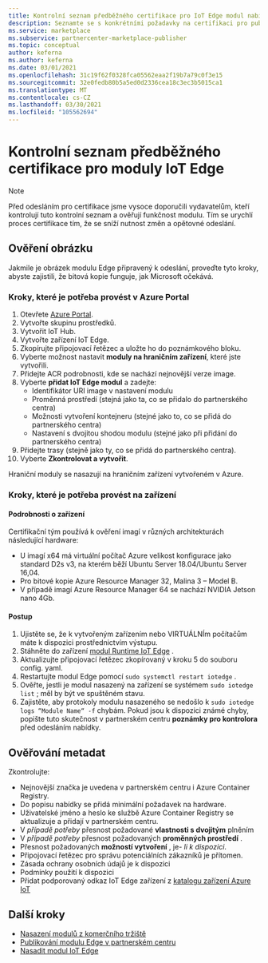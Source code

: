 ```yaml
---
title: Kontrolní seznam předběžného certifikace pro IoT Edge modul nabízí v Azure Marketplace
description: Seznamte se s konkrétními požadavky na certifikaci pro publikování IoT Edge modulu nabídky v Azure Marketplace.
ms.service: marketplace
ms.subservice: partnercenter-marketplace-publisher
ms.topic: conceptual
author: keferna
ms.author: keferna
ms.date: 03/01/2021
ms.openlocfilehash: 31c19f62f0328fca05562eaa2f19b7a79c0f3e15
ms.sourcegitcommit: 32e0fedb80b5a5ed0d2336cea18c3ec3b5015ca1
ms.translationtype: MT
ms.contentlocale: cs-CZ
ms.lasthandoff: 03/30/2021
ms.locfileid: "105562694"
---
```

# <a name="pre-certification-checklist-for-iot-edge-modules"></a>Kontrolní seznam předběžného certifikace pro moduly IoT Edge

> [!NOTE]
> Před odesláním pro certifikace jsme vysoce doporučili vydavatelům, kteří kontrolují tuto kontrolní seznam a ověřují funkčnost modulu. Tím se urychlí proces certifikace tím, že se sníží nutnost změn a opětovné odeslání.

## <a name="validation-of-image"></a>Ověření obrázku

Jakmile je obrázek modulu Edge připravený k odeslání, proveďte tyto kroky, abyste zajistili, že bitová kopie funguje, jak Microsoft očekává.

### <a name="steps-to-perform-in-the-azure-portal"></a>Kroky, které je potřeba provést v Azure Portal

1. Otevřete [Azure Portal](https://partner.microsoft.com/).
1. Vytvořte skupinu prostředků.
1. Vytvořit IoT Hub.
1. Vytvořte zařízení IoT Edge.
1. Zkopírujte připojovací řetězec a uložte ho do poznámkového bloku.
1. Vyberte možnost nastavit **moduly na hraničním zařízení**, které jste vytvořili.
1. Přidejte ACR podrobnosti, kde se nachází nejnovější verze image.
1. Vyberte **přidat IoT Edge modul** a zadejte:
    - Identifikátor URI image v nastavení modulu
    - Proměnná prostředí (stejná jako ta, co se přidalo do partnerského centra)
    - Možnosti vytvoření kontejneru (stejné jako to, co se přidá do partnerského centra)
    - Nastavení s dvojitou shodou modulu (stejné jako při přidání do partnerského centra)
1. Přidejte trasy (stejně jako ty, co se přidá do partnerského centra).
1. Vyberte **Zkontrolovat a vytvořit**.

Hraniční moduly se nasazují na hraničním zařízení vytvořeném v Azure.

### <a name="steps-to-perform-on-the-device"></a>Kroky, které je potřeba provést na zařízení

#### <a name="device-details"></a>Podrobnosti o zařízení

Certifikační tým používá k ověření imagí v různých architekturách následující hardware:

- U imagí x64 má virtuální počítač Azure velikost konfigurace jako standard D2s v3, na kterém běží Ubuntu Server 18.04/Ubuntu Server 16,04.
- Pro bitové kopie Azure Resource Manager 32, Malina 3 – Model B.
- V případě imagí Azure Resource Manager 64 se nachází NVIDIA Jetson nano 4Gb.

#### <a name="steps"></a>Postup

1. Ujistěte se, že k vytvořeným zařízením nebo VIRTUÁLNÍm počítačům máte k dispozici prostřednictvím výstupu.
1. Stáhněte do zařízení [modul Runtime IoT Edge](../iot-edge/how-to-install-iot-edge.md) .
1. Aktualizujte připojovací řetězec zkopírovaný v kroku 5 do souboru config. yaml.
1. Restartujte modul Edge pomocí `sudo systemctl restart iotedge` .
1. Ověřte, jestli je modul nasazený na zařízení se systémem `sudo iotedge list` ; měl by být ve spuštěném stavu.
1. Zajistěte, aby protokoly modulu nasazeného se nedošlo k `sudo iotedge logs “Module Name“ -f` chybám. Pokud jsou k dispozici známé chyby, popište tuto skutečnost v partnerském centru **poznámky pro kontrolora** před odesláním nabídky.

## <a name="metadata-validation"></a>Ověřování metadat

Zkontrolujte:

- Nejnovější značka je uvedena v partnerském centru i Azure Container Registry.
- Do popisu nabídky se přidá minimální požadavek na hardware.
- Uživatelské jméno a heslo ke službě Azure Container Registry se aktualizuje a přidají v partnerském centru.
- V *případě potřeby* přesnost požadované **vlastnosti s dvojitým** plněním
- V *případě potřeby* přesnost požadovaných **proměnných prostředí** .
- Přesnost požadovaných **možností vytvoření** , je- *li k dispozici*.
- Připojovací řetězec pro správu potenciálních zákazníků je přítomen.
- Zásada ochrany osobních údajů je k dispozici
- Podmínky použití k dispozici
- Přidat podporovaný odkaz IoT Edge zařízení z [katalogu zařízení Azure IoT](https://devicecatalog.azure.com/devices?certificationBadgeTypes=IoTEdgeCompatible) 

## <a name="next-steps"></a>Další kroky

- [Nasazení modulů z komerčního tržiště](../iot-edge/how-to-deploy-modules-portal.md#deploy-from-azure-marketplace)
- [Publikování modulu Edge v partnerském centru](./partner-center-portal/azure-iot-edge-module-creation.md)
- [Nasadit modul IoT Edge](../iot-edge/quickstart-linux.md)